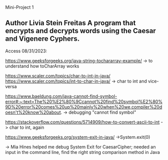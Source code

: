 Mini-Project 1

Author Livia Stein Freitas
A program that encrypts and decrypts words using the Caesar and Vigenere Cyphers.
-

Access 08/31/2023:

https://www.geeksforgeeks.org/java-string-tochararray-example/
-> to understand how toCharArray works

https://www.scaler.com/topics/char-to-int-in-java/
https://www.scaler.com/topics/int-to-char-in-java/
-> char to int and vice-versa

https://www.baeldung.com/java-cannot-find-symbol-error#:~:text=The%20%E2%80%9Ccannot%20find%20symbol%E2%80%9D%20error%20comes%20up%20mainly%20when%20we,compiler%20doesn't%20know%20about.
-> debugging "cannot find symbol"

https://stackoverflow.com/questions/5714909/how-to-convert-ascii-to-int
-> char to int, again

https://www.geeksforgeeks.org/system-exit-in-java/
->System.exit(0)

-> Mia Hines helped me debug System Exit for CaesarCipher;
needed an input in the command line, find the right string comparison method in Java
